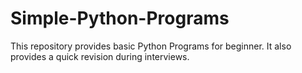 # Simple-Python-Programs

This repository provides basic Python Programs for beginner. It also provides a quick revision during interviews.

